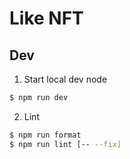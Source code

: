 # Like NFT

## Dev

1. Start local dev node

```bash
$ npm run dev
```

2. Lint

```bash
$ npm run format
$ npm run lint [-- --fix]
```
